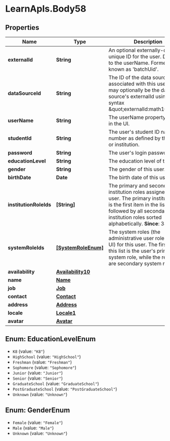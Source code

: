 # LearnApIs.Body58

## Properties
Name | Type | Description | Notes
------------ | ------------- | ------------- | -------------
**externalId** | **String** | An optional externally-defined unique ID for the user.  Defaults to the userName.  Formerly known as &#x27;batchUid&#x27;. | [optional] 
**dataSourceId** | **String** | The ID of the data source associated with this user.  This may optionally be the data source&#x27;s externalId using the syntax \&quot;externalId:math101\&quot;. | [optional] 
**userName** | **String** | The userName property, shown in the UI. | 
**studentId** | **String** | The user&#x27;s student ID name or number as defined by the school or institution. | [optional] 
**password** | **String** | The user&#x27;s login password. | 
**educationLevel** | **String** | The education level of this user.   | Type      | Description  | --------- | --------- | | K8 | Kindergarten through 8th grade | | HighSchool | Grades 9 through 12. | | Freshman | College or university freshman. | | Sophomore | College or university sophomore. | | Junior | College or university junior. | | Senior | College or university senior. | | GraduateSchool | Graduate school student. | | PostGraduateSchool | Post-graduate school student. | | Unknown | Education Level is not known, or not specified. |  | [optional] 
**gender** | **String** | The gender of this user.   | Type      | Description  | --------- | --------- | | Female | Female | | Male | Male | | Unknown | Gender is not known, or not specified. |  | [optional] 
**birthDate** | **Date** | The birth date of this user. | [optional] 
**institutionRoleIds** | **[String]** | The primary and secondary institution roles assigned to this user. The primary institution role is the first item in the list, followed by all secondary institution roles sorted alphabetically.  **Since**: 3300.3.0 | [optional] 
**systemRoleIds** | [**[SystemRoleEnum]**](SystemRoleEnum.md) | The system roles (the administrative user roles in the UI) for this user.  The first role in this list is the user&#x27;s primary system role, while the remaining are secondary system roles. | [optional] 
**availability** | [**Availability10**](Availability10.md) |  | [optional] 
**name** | [**Name**](Name.md) |  | 
**job** | [**Job**](Job.md) |  | [optional] 
**contact** | [**Contact**](Contact.md) |  | [optional] 
**address** | [**Address**](Address.md) |  | [optional] 
**locale** | [**Locale1**](Locale1.md) |  | [optional] 
**avatar** | [**Avatar**](Avatar.md) |  | [optional] 

<a name="EducationLevelEnum"></a>
## Enum: EducationLevelEnum

* `K8` (value: `"K8"`)
* `HighSchool` (value: `"HighSchool"`)
* `Freshman` (value: `"Freshman"`)
* `Sophomore` (value: `"Sophomore"`)
* `Junior` (value: `"Junior"`)
* `Senior` (value: `"Senior"`)
* `GraduateSchool` (value: `"GraduateSchool"`)
* `PostGraduateSchool` (value: `"PostGraduateSchool"`)
* `Unknown` (value: `"Unknown"`)


<a name="GenderEnum"></a>
## Enum: GenderEnum

* `Female` (value: `"Female"`)
* `Male` (value: `"Male"`)
* `Unknown` (value: `"Unknown"`)

